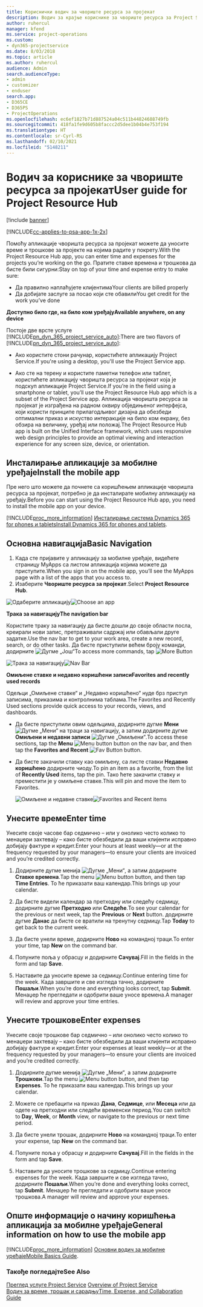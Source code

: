 ```yaml
---
title: Кориснички водич за чвориште ресурса за пројекат
description: Водич за крајње кориснике за чвориште ресурса за Project Service
author: ruhercul
manager: kfend
ms.service: project-operations
ms.custom:
- dyn365-projectservice
ms.date: 8/03/2018
ms.topic: article
ms.author: ruhercul
audience: Admin
search.audienceType:
- admin
- customizer
- enduser
search.app:
- D365CE
- D365PS
- ProjectOperations
ms.openlocfilehash: ec6ef1827b71d887524a04c511b44824688749fb
ms.sourcegitcommit: 418fa1fe9d605b8faccc2d5dee1b04b4e753f194
ms.translationtype: HT
ms.contentlocale: sr-Cyrl-RS
ms.lasthandoff: 02/10/2021
ms.locfileid: "5148211"
---
```

# <a name="user-guide-for-project-resource-hub"></a><span data-ttu-id="89e37-103">Водич за кориснике за чвориште ресурса за пројекат</span><span class="sxs-lookup"><span data-stu-id="89e37-103">User guide for Project Resource Hub</span></span>

[!include [banner](../includes/psa-now-project-operations.md)]

[!INCLUDE[cc-applies-to-psa-app-1x-2x](../includes/cc-applies-to-psa-app-1x-2x.md)]

<span data-ttu-id="89e37-104">Помоћу апликације чворишта ресурса за пројекат можете да уносите време и трошкове за пројекте на којима радите у покрету.</span><span class="sxs-lookup"><span data-stu-id="89e37-104">With the Project Resource Hub app, you can enter time and expenses for the projects you’re working on the go.</span></span> <span data-ttu-id="89e37-105">Пратите ставке времена и трошкова да бисте били сигурни:</span><span class="sxs-lookup"><span data-stu-id="89e37-105">Stay on top of your time and expense entry to make sure:</span></span>

- <span data-ttu-id="89e37-106">Да правилно наплаћујете клијентима</span><span class="sxs-lookup"><span data-stu-id="89e37-106">Your clients are billed properly</span></span>
- <span data-ttu-id="89e37-107">Да добијате заслуге за посао који сте обавили</span><span class="sxs-lookup"><span data-stu-id="89e37-107">You get credit for the work you’ve done</span></span>

<span data-ttu-id="89e37-108">**Доступно било где, на било ком уређају**</span><span class="sxs-lookup"><span data-stu-id="89e37-108">**Available anywhere, on any device**</span></span>

<span data-ttu-id="89e37-109">Постоје две врсте услуге [!INCLUDE[pn_dyn_365_project_service_auto](../includes/pn-dyn-365-project-service-auto.md)]:</span><span class="sxs-lookup"><span data-stu-id="89e37-109">There are two flavors of [!INCLUDE[pn_dyn_365_project_service_auto](../includes/pn-dyn-365-project-service-auto.md)]:</span></span> 

- <span data-ttu-id="89e37-110">Ако користите стони рачунар, користићете апликацију Project Service.</span><span class="sxs-lookup"><span data-stu-id="89e37-110">If you're using a desktop, you'll use the Project Service app.</span></span> 

- <span data-ttu-id="89e37-111">Ако сте на терену и користите паметни телефон или таблет, користићете апликацију чворишта ресурса за пројекат која је подскуп апликације Project Service.</span><span class="sxs-lookup"><span data-stu-id="89e37-111">If you’re in the field using a smartphone or tablet, you’ll use the Project Resource Hub app which is a subset of the Project Service  app.</span></span> <span data-ttu-id="89e37-112">Апликација чворишта ресурса за пројекат је изграђена на радном оквиру обједињеног интерфејса, који користи принципе прилагодљивог дизајна да обезбеди оптимални приказ и искуство интеракције на било ком екрану, без обзира на величину, уређај или положај.</span><span class="sxs-lookup"><span data-stu-id="89e37-112">The Project Resource Hub app is built on the Unified Interface framework, which uses responsive web design principles to provide an optimal viewing and interaction experience for any screen size, device, or orientation.</span></span> 


## <a name="install-the-mobile-app"></a><span data-ttu-id="89e37-113">Инсталирање апликације за мобилне уређаје</span><span class="sxs-lookup"><span data-stu-id="89e37-113">Install the mobile app</span></span>
<span data-ttu-id="89e37-114">Пре него што можете да почнете са коришћењем апликације чворишта ресурса за пројекат, потребно је да инсталирате мобилну апликацију на уређају.</span><span class="sxs-lookup"><span data-stu-id="89e37-114">Before you can start using the Project Resource Hub app, you need to install the mobile app on your device.</span></span> 

[!INCLUDE[proc_more_information](../includes/proc-more-information.md)] <span data-ttu-id="89e37-115">[Инсталирање система Dynamics 365 for phones и tablets](https://docs.microsoft.com/dynamics365/mobile-app/install-dynamics-365-for-phones-and-tablets)</span><span class="sxs-lookup"><span data-stu-id="89e37-115">[Install Dynamics 365 for phones and tablets](https://docs.microsoft.com/dynamics365/mobile-app/install-dynamics-365-for-phones-and-tablets).</span></span>

## <a name="basic-navigation"></a><span data-ttu-id="89e37-116">Основна навигација</span><span class="sxs-lookup"><span data-stu-id="89e37-116">Basic Navigation</span></span>
1.  <span data-ttu-id="89e37-117">Када сте пријавите у апликацију за мобилне уређаје, видећете страницу MyApps са листом апликација којима можете да приступите.</span><span class="sxs-lookup"><span data-stu-id="89e37-117">When you sign in on the mobile app, you’ll see the MyApps page with a list of the apps that you access to.</span></span> 
2.  <span data-ttu-id="89e37-118">Изаберите **Чвориште ресурса за пројекат**.</span><span class="sxs-lookup"><span data-stu-id="89e37-118">Select **Project Resource Hub**.</span></span>

<span data-ttu-id="89e37-119">![Одаберите апликацију](media/chooseApp_1.png "Одаберите апликацију")</span><span class="sxs-lookup"><span data-stu-id="89e37-119">![Choose an app](media/chooseApp_1.png "Choose an app")</span></span>

<span data-ttu-id="89e37-120">**Трака за навигацију**</span><span class="sxs-lookup"><span data-stu-id="89e37-120">**The navigation bar**</span></span>

<span data-ttu-id="89e37-121">Користите траку за навигацију да бисте дошли до своје области посла, креирали нови запис, претраживали садржај или обављали друге задатке.</span><span class="sxs-lookup"><span data-stu-id="89e37-121">Use the nav bar to get to your work area, create a new record, search, or do other tasks.</span></span> <span data-ttu-id="89e37-122">Да бисте приступили већем броју команди, додирните ![Дугме „Још“](media/MoreButton.png "Дугме „Још“")</span><span class="sxs-lookup"><span data-stu-id="89e37-122">To access more commands, tap ![More Button](media/MoreButton.png "More Button")</span></span>

<span data-ttu-id="89e37-123">![Трака за навигацију](media/NavBar_2.png "Трака за навигацију")</span><span class="sxs-lookup"><span data-stu-id="89e37-123">![Nav Bar](media/NavBar_2.png "Nav Bar")</span></span>

<span data-ttu-id="89e37-124">**Омиљене ставке и недавно коришћени записи**</span><span class="sxs-lookup"><span data-stu-id="89e37-124">**Favorites and recently used records**</span></span>

<span data-ttu-id="89e37-125">Одељци „Омиљене ставке“ и „Недавно коришћено“ нуде брз приступ записима, приказима и контролнима таблама.</span><span class="sxs-lookup"><span data-stu-id="89e37-125">The Favorites and Recently Used sections provide quick access to your records, views, and dashboards.</span></span> 

- <span data-ttu-id="89e37-126">Да бисте приступили овим одељцима, додирните дугме **Мени** ![Дугме „Мени“](media/MenuButton.png "Дугме менија") на траци за навигацију, а затим додирните дугме **Омиљени и недавни записи** ![Дугме „Омиљени“](media/FavButton.png "Дугме Омиљени").</span><span class="sxs-lookup"><span data-stu-id="89e37-126">To access these sections, tap the **Menu** ![Menu button](media/MenuButton.png "Menu button") button on the nav bar, and then tap the **Favorites and Recent** ![Fav Button](media/FavButton.png "Fav Button") button.</span></span>

- <span data-ttu-id="89e37-127">Да бисте закачили ставку као омиљену, са листе ставки **Недавно коришћено** додирните чиоду.</span><span class="sxs-lookup"><span data-stu-id="89e37-127">To pin an item as a favorite, from the list of **Recently Used** items, tap the pin.</span></span> <span data-ttu-id="89e37-128">Тако ћете закачити ставку и преместити је у омиљене ставке.</span><span class="sxs-lookup"><span data-stu-id="89e37-128">This will pin and move the item to Favorites.</span></span>

  <span data-ttu-id="89e37-129">![Омиљене и недавне ставке](media/Favs_3.png "Омиљене и недавне ставке")</span><span class="sxs-lookup"><span data-stu-id="89e37-129">![Favorites and Recent items](media/Favs_3.png "Favorites and Recent items")</span></span>
 
## <a name="enter-time"></a><span data-ttu-id="89e37-130">Унесите време</span><span class="sxs-lookup"><span data-stu-id="89e37-130">Enter time</span></span>
<span data-ttu-id="89e37-131">Унесите своје часове бар седмично – или у онолико често колико то менаџери захтевају – како бисте обезбедили да ваши клијенти исправно добијају фактуре и кредит.</span><span class="sxs-lookup"><span data-stu-id="89e37-131">Enter your hours at least weekly—or at the frequency requested by your managers—to ensure your clients are invoiced and you’re credited correctly.</span></span>

1. <span data-ttu-id="89e37-132">Додирните дугме менија ![Дугме „Мени“](media/MenuButton.png "Дугме менија"), а затим додирните **Ставке времена**.</span><span class="sxs-lookup"><span data-stu-id="89e37-132">Tap the menu ![Menu button](media/MenuButton.png "Menu button") button, and then tap **Time Entries**.</span></span> <span data-ttu-id="89e37-133">То ће приказати ваш календар.</span><span class="sxs-lookup"><span data-stu-id="89e37-133">This brings up your calendar.</span></span>

2. <span data-ttu-id="89e37-134">Да бисте видели календар за претходну или следећу седмицу, додирните дугме **Претходно** или **Следеће**.</span><span class="sxs-lookup"><span data-stu-id="89e37-134">To see your calendar for the previous or next week, tap the **Previous** or **Next** button.</span></span> <span data-ttu-id="89e37-135">додирните дугме **Данас** да бисте се вратили на тренутну седмицу.</span><span class="sxs-lookup"><span data-stu-id="89e37-135">Tap **Today** to get back to the current week.</span></span>

3. <span data-ttu-id="89e37-136">Да бисте унели време, додирните **Ново** на командној траци.</span><span class="sxs-lookup"><span data-stu-id="89e37-136">To enter your time, tap **New** on the command bar.</span></span> 

4. <span data-ttu-id="89e37-137">Попуните поља у обрасцу и додирните **Сачувај**.</span><span class="sxs-lookup"><span data-stu-id="89e37-137">Fill in the fields in the form and tap **Save**.</span></span>

5. <span data-ttu-id="89e37-138">Наставите да уносите време за седмицу.</span><span class="sxs-lookup"><span data-stu-id="89e37-138">Continue entering time for the week.</span></span> <span data-ttu-id="89e37-139">Када завршите и све изгледа тачно, додирните **Пошаљи**.</span><span class="sxs-lookup"><span data-stu-id="89e37-139">When you’re done and everything looks correct, tap **Submit**.</span></span> <span data-ttu-id="89e37-140">Менаџер ће прегледати и одобрити ваше уносе времена.</span><span class="sxs-lookup"><span data-stu-id="89e37-140">A manager will review and approve your time entries.</span></span>

## <a name="enter-expenses"></a><span data-ttu-id="89e37-141">Унесите трошкове</span><span class="sxs-lookup"><span data-stu-id="89e37-141">Enter expenses</span></span> 
<span data-ttu-id="89e37-142">Унесите своје трошкове бар седмично – или онолико често колико то менаџери захтевају – како бисте обезбедили да ваши клијенти исправно добијају фактуре и кредит.</span><span class="sxs-lookup"><span data-stu-id="89e37-142">Enter your expenses at least weekly—or at the frequency requested by your managers—to ensure your clients are invoiced and you’re credited correctly.</span></span>

1. <span data-ttu-id="89e37-143">Додирните дугме менија ![Дугме „Мени“](media/MenuButton.png "Дугме менија"), а затим додирните **Трошкови**.</span><span class="sxs-lookup"><span data-stu-id="89e37-143">Tap the menu ![Menu button](media/MenuButton.png "Menu button") button, and then tap **Expenses**.</span></span> <span data-ttu-id="89e37-144">То ће приказати ваш календар.</span><span class="sxs-lookup"><span data-stu-id="89e37-144">This brings up your calendar.</span></span>

2. <span data-ttu-id="89e37-145">Можете се пребацити на приказ **Дана**, **Седмице**, или **Месеца** или да одете на претходни или следећи временски период.</span><span class="sxs-lookup"><span data-stu-id="89e37-145">You can switch to **Day**, **Week**, or **Month** view, or navigate to the previous or next time period.</span></span> 

3. <span data-ttu-id="89e37-146">Да бисте унели трошак, додирните **Ново** на командној траци.</span><span class="sxs-lookup"><span data-stu-id="89e37-146">To enter your expense, tap **New** on the command bar.</span></span> 

4. <span data-ttu-id="89e37-147">Попуните поља у обрасцу и додирните **Сачувај**.</span><span class="sxs-lookup"><span data-stu-id="89e37-147">Fill in the fields in the form and tap **Save**.</span></span>

5. <span data-ttu-id="89e37-148">Наставите да уносите трошкове за седмицу.</span><span class="sxs-lookup"><span data-stu-id="89e37-148">Continue entering expenses for the week.</span></span> <span data-ttu-id="89e37-149">Када завршите и све изгледа тачно, додирните **Пошаљи**.</span><span class="sxs-lookup"><span data-stu-id="89e37-149">When you’re done and everything looks correct, tap **Submit**.</span></span> <span data-ttu-id="89e37-150">Менаџер ће прегледати и одобрити ваше уносе трошкова.</span><span class="sxs-lookup"><span data-stu-id="89e37-150">A manager will review and approve your expenses.</span></span>

## <a name="general-information-on-how-to-use-the-mobile-app"></a><span data-ttu-id="89e37-151">Опште информације о начину коришћења апликација за мобилне уређаје</span><span class="sxs-lookup"><span data-stu-id="89e37-151">General information on how to use the mobile app</span></span> 
[!INCLUDE[proc_more_information](../includes/proc-more-information.md)] <span data-ttu-id="89e37-152">[Основни водич за мобилне уређаје](https://docs.microsoft.com/dynamics365/mobile-app/dynamics-365-phones-tablets-users-guide)</span><span class="sxs-lookup"><span data-stu-id="89e37-152">[Mobile Basics Guide](https://docs.microsoft.com/dynamics365/mobile-app/dynamics-365-phones-tablets-users-guide).</span></span>

### <a name="see-also"></a><span data-ttu-id="89e37-153">Такође погледајте</span><span class="sxs-lookup"><span data-stu-id="89e37-153">See Also</span></span>  
 <span data-ttu-id="89e37-154">[Преглед услуге Project Service](../psa/overview.md) </span><span class="sxs-lookup"><span data-stu-id="89e37-154">[Overview of Project Service](../psa/overview.md) </span></span>  
 [<span data-ttu-id="89e37-155">Водич за време, трошак и сарадњу</span><span class="sxs-lookup"><span data-stu-id="89e37-155">Time, Expense, and Collaboration Guide</span></span>](../psa/time-expense-collaboration-guide.md)   
 
